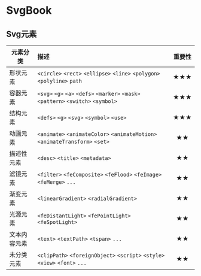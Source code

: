 # SvgBook

## Svg元素

| 元素分类 | 描述 | 重要性 |
| - | :- | :-: |
| 形状元素| `<circle>` `<rect>` `<ellipse>` `<line>`  `<polygon>` `<polyline>` `path` | ★★★ |
| 容器元素 | `<svg>` `<g>` `<a>`  `<defs>`  `<marker>`  `<mask>` `<pattern>`  `<switch>` `<symbol>` | ★★★ | 
| 结构元素 | `<defs>`  `<g>`  `<svg>`  `<symbol>`  `<use>`  | ★★★ |
| 动画元素| `<animate>`  `<animateColor>` `<animateMotion>` `<animateTransform>` `<set>` |★★ |
| 描述性元素| `<desc>` `<title>` `<metadata>`  | ★★|
| 滤镜元素| `<filter>` `<feComposite>` `<feFlood>` `<feImage>` `<feMerge>` `...` |★★ |
| 渐变元素| `<linearGradient>` `<radialGradient>` | ★★|
| 光源元素| `<feDistantLight>` `<fePointLight>` `<feSpotLight>` |★★ |
| 文本内容元素|  `<text>` `<textPath>` `<tspan>` `...` | ★★|
| 未分类元素| `<clipPath>` `<foreignObject>`   `<script>`  `<style>`  `<view>` `<font>` `...`  |★★ |


